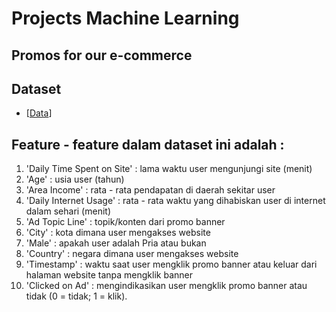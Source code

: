 # Projects Machine Learning
## Promos for our e-commerce


## Dataset
- [[Data](https://storage.googleapis.com/dqlab-dataset/pythonTutorial/ecommerce_banner_promo.csv)]

##   Feature - feature dalam dataset ini adalah :
1.	'Daily Time Spent on Site' : lama waktu user mengunjungi site (menit)
2.	'Age' : usia user (tahun)
3.	'Area Income' : rata - rata pendapatan di daerah sekitar user
4.	'Daily Internet Usage' : rata - rata waktu yang dihabiskan user di internet dalam sehari (menit)
5.	'Ad Topic Line' : topik/konten dari promo banner
6.	'City' : kota dimana user mengakses website
7.	'Male' : apakah user adalah Pria atau bukan
8.	'Country' : negara dimana user mengakses website
9.	'Timestamp' : waktu saat user mengklik promo banner atau keluar dari halaman website tanpa mengklik banner
10.	'Clicked on Ad' : mengindikasikan user mengklik promo banner atau tidak (0 = tidak; 1 = klik).
